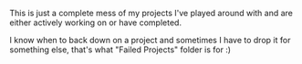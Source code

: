 This is just a complete mess of my projects I've played around with and are either actively working on or have completed.

I know when to back down on a project and sometimes I have to drop it for something else, that's what "Failed Projects" folder is for :)
